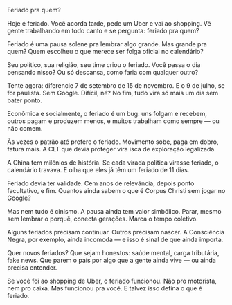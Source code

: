 Feriado pra quem?

Hoje é feriado. Você acorda tarde, pede um Uber e vai ao shopping. Vê gente trabalhando em todo canto e se pergunta: feriado pra quem?

Feriado é uma pausa solene pra lembrar algo grande. Mas grande pra quem? Quem escolheu o que merece ser folga oficial no calendário?

Seu político, sua religião, seu time criou o feriado. Você passa o dia pensando nisso? Ou só descansa, como faria com qualquer outro?

Tente agora: diferencie 7 de setembro de 15 de novembro. E o 9 de julho, se for paulista. Sem Google. Difícil, né? No fim, tudo vira só mais um dia sem bater ponto.

Econômica e socialmente, o feriado é um bug: uns folgam e recebem, outros pagam e produzem menos, e muitos trabalham como sempre — ou não comem.

Às vezes o patrão até prefere o feriado. Movimento sobe, paga em dobro, fatura mais. A CLT que devia proteger vira isca de exploração legalizada.

A China tem milênios de história. Se cada virada política virasse feriado, o calendário travava. E olha que eles já têm um feriado de 11 dias.

Feriado devia ter validade. Cem anos de relevância, depois ponto facultativo, e fim. Quantos ainda sabem o que é Corpus Christi sem jogar no Google?

Mas nem tudo é cinismo. A pausa ainda tem valor simbólico. Parar, mesmo sem lembrar o porquê, conecta gerações. Marca o tempo coletivo.

Alguns feriados precisam continuar. Outros precisam nascer. A Consciência Negra, por exemplo, ainda incomoda — e isso é sinal de que ainda importa.

Quer novos feriados? Que sejam honestos: saúde mental, carga tributária, fake news. Que parem o país por algo que a gente ainda vive — ou ainda precisa entender.

Se você foi ao shopping de Uber, o feriado funcionou. Não pro motorista, nem pro caixa. Mas funcionou pra você. E talvez isso defina o que é feriado.

